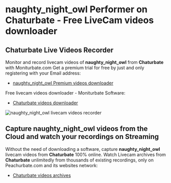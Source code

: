 # naughty_night_owl Performer on Chaturbate - Free LiveCam videos downloader

## Chaturbate Live Videos Recorder

Monitor and record livecam videos of **naughty_night_owl** from **Chaturbate** with Moniturbate.com
Get a premium trial for free by just and only registering with your Email address:
* [naughty_night_owl Premium videos downloader](https://moniturbate.com/request-demo-licence-key.html)

Free livecam videos downloader - Moniturbate Software:
* [Chaturbate videos downloader](https://moniturbate.com/moniturbate-download-software.html)

![naughty_night_owl livecam videos recorder](https://peachurnet.com/templates/moniturbate-software.png)


## Capture naughty_night_owl videos from the Cloud and watch your recordings on Streaming

Without the need of downloading a software, capture **naughty_night_owl** livecam videos from **Chaturbate** 100% online.
Watch Livecam archives from **Chaturbate** unlimitedly from thousands of existing recordings, only on Peachurbate.com and its websites network:
* [Chaturbate videos archives](https://peachurnet.com/)